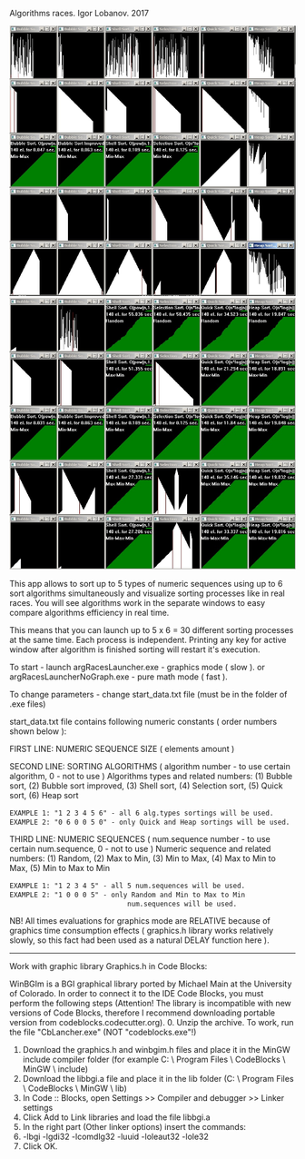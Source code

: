  Algorithms races.
 Igor Lobanov. 2017

 ![](https://github.com/Nik-Nikolas/AlgRaces/blob/master/prtSc1.jpg)
![](https://github.com/Nik-Nikolas/AlgRaces/blob/master/prtSc2.jpg)


 This app allows to sort up to 5 types of numeric sequences using up to 6 sort
 algorithms simultaneously and visualize sorting processes like in real races.
 You will see algorithms work in the separate windows to easy compare 
 algorithms efficiency in real time.

 This means that you can launch up to 5 x 6 = 30 different sorting processes 
 at the same time. Each process is independent. Printing any key for active 
 window after algorithm is finished sorting will restart it's execution.

 To start - launch argRacesLauncher.exe - graphics  mode ( slow ).
 or argRacesLauncherNoGraph.exe         - pure math mode ( fast ).

 To change parameters - change start_data.txt file (must be in the folder of
 .exe files)

 start_data.txt file contains following numeric constants 
 ( order numbers shown below ):

 FIRST LINE:  NUMERIC SEQUENCE SIZE ( elements amount )

 SECOND LINE: SORTING ALGORITHMS ( algorithm number - to use certain algorithm, 
                                   0 - not to use )
    Algorithms types and related numbers:
    	(1) Bubble sort,
    	(2) Bubble sort improved,
    	(3) Shell sort,
    	(4) Selection sort,
    	(5) Quick sort,
    	(6) Heap sort

	EXAMPLE 1: "1 2 3 4 5 6" - all 6 alg.types sortings will be used.
	EXAMPLE 2: "0 6 0 0 5 0" - only Quick and Heap sortings will be used.
	

 THIRD LINE: NUMERIC SEQUENCES ( num.sequence number - to use certain num.sequence, 
                                 0 - not to use )
    Numeric sequence and related numbers:
    	(1) Random,
    	(2) Max to Min,
    	(3) Min to Max,
        (4) Max to Min to Max,
        (5) Min to Max to Min

	EXAMPLE 1: "1 2 3 4 5" - all 5 num.sequences will be used.
	EXAMPLE 2: "1 0 0 0 5" - only Random and Min to Max to Min 
                                 num.sequences will be used.

 NB! All times evaluations for graphics mode are RELATIVE because of graphics 
 time consumption effects ( graphics.h library works relatively slowly, so this 
 fact had been used as a natural DELAY function here ).



-------------------------------------------------------------------------------


 Work with graphic library Graphics.h in Code Blocks:

 WinBGIm is a BGI graphical library ported by Michael Main at the University of 
 Colorado.
 In order to connect it to the IDE Code Blocks, you must perform the following steps
 (Attention! The library is incompatible with new versions of Code Blocks, therefore 
 I recommend downloading portable
 version from codeblocks.codecutter.org).
 0. Unzip the archive. To work, run the file "CbLancher.exe" (NOT "codeblocks.exe"!)
 1. Download the graphics.h and winbgim.h files and place it in the MinGW include 
 compiler folder (for example
    C: \ Program Files \ CodeBlocks \ MinGW \ include)
 2. Download the libbgi.a file and place it in the lib folder 
 (C: \ Program Files \ CodeBlocks \ MinGW \ lib)
 3. In Code :: Blocks, open Settings >> Compiler and debugger >> Linker settings
 4. Click Add to Link libraries and load the file libbgi.a
 5. In the right part (Other linker options) insert the commands:
 6. -lbgi -lgdi32 -lcomdlg32 -luuid -loleaut32 -lole32
 7. Click OK.
